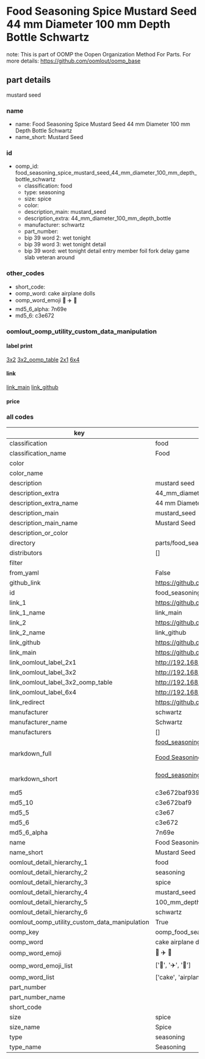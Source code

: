 # Food Seasoning Spice Mustard Seed 44 mm Diameter 100 mm Depth Bottle Schwartz  

note: This is part of OOMP the Oopen Organization Method For Parts. For more details: https://github.com/oomlout/oomp_base

##  part details
  



mustard seed



### name
* name: Food Seasoning Spice Mustard Seed 44 mm Diameter 100 mm Depth Bottle Schwartz
* name_short: Mustard Seed
### id
* oomp_id: food_seasoning_spice_mustard_seed_44_mm_diameter_100_mm_depth_bottle_schwartz
  * classification: food
  * type: seasoning
  * size: spice
  * color: 
  * description_main: mustard_seed
  * description_extra: 44_mm_diameter_100_mm_depth_bottle
  * manufacturer: schwartz
  * part_number: 
  * bip 39 word 2: wet tonight
  * bip 39 word 3: wet tonight detail
  * bip 39 word: wet tonight detail entry member foil fork delay game slab veteran around

### other_codes
* short_code: 
* oomp_word: cake airplane dolls
* oomp_word_emoji :cake: :airplane: :dolls:
* md5_6_alpha: 7n69e
* md5_6: c3e672






### oomlout_oomp_utility_custom_data_manipulation
#### label print
[3x2](http://192.168.1.245:1112/?label=oomp%207n69e)
[3x2_oomp_table](http://192.168.1.108:1112/?label=oomp%207n69e)
[2x1](http://192.168.1.242:1112/?label=oomp%207n69e)
[6x4](http://192.168.1.55:1112/?label=oomp%207n69e)    

#### link

[link_main](https://github.com/oomlout/oomlout_oomp_version_1_messy/tree/main/parts/food_seasoning_spice_mustard_seed_44_mm_diameter_100_mm_depth_bottle_schwartz) [link_github](https://github.com/oomlout/oomlout_oomp_version_1_messy/tree/main/parts/food_seasoning_spice_mustard_seed_44_mm_diameter_100_mm_depth_bottle_schwartz)                             

#### price







### all codes 
| key | value |  
| --- | --- |  
| classification | food |  
| classification_name | Food |  
| color |  |  
| color_name |  |  
| description | mustard seed |  
| description_extra | 44_mm_diameter_100_mm_depth_bottle |  
| description_extra_name | 44 mm Diameter 100 mm Depth Bottle |  
| description_main | mustard_seed |  
| description_main_name | Mustard Seed |  
| description_or_color |   |  
| directory | parts/food_seasoning_spice_mustard_seed_44_mm_diameter_100_mm_depth_bottle_schwartz |  
| distributors | [] |  
| filter |  |  
| from_yaml | False |  
| github_link | https://github.com/oomlout/oomlout_oomp_part_src/tree/main/parts/food_seasoning_spice_mustard_seed_44_mm_diameter_100_mm_depth_bottle_schwartz |  
| id | food_seasoning_spice_mustard_seed_44_mm_diameter_100_mm_depth_bottle_schwartz |  
| link_1 | https://github.com/oomlout/oomlout_oomp_version_1_messy/tree/main/parts/food_seasoning_spice_mustard_seed_44_mm_diameter_100_mm_depth_bottle_schwartz |  
| link_1_name | link_main |  
| link_2 | https://github.com/oomlout/oomlout_oomp_version_1_messy/tree/main/parts/food_seasoning_spice_mustard_seed_44_mm_diameter_100_mm_depth_bottle_schwartz |  
| link_2_name | link_github |  
| link_github | https://github.com/oomlout/oomlout_oomp_version_1_messy/tree/main/parts/food_seasoning_spice_mustard_seed_44_mm_diameter_100_mm_depth_bottle_schwartz |  
| link_main | https://github.com/oomlout/oomlout_oomp_version_1_messy/tree/main/parts/food_seasoning_spice_mustard_seed_44_mm_diameter_100_mm_depth_bottle_schwartz |  
| link_oomlout_label_2x1 | http://192.168.1.242:1112/?label=oomp%207n69e |  
| link_oomlout_label_3x2 | http://192.168.1.245:1112/?label=oomp%207n69e |  
| link_oomlout_label_3x2_oomp_table | http://192.168.1.108:1112/?label=oomp%207n69e |  
| link_oomlout_label_6x4 | http://192.168.1.55:1112/?label=oomp%207n69e |  
| link_redirect | https://github.com/oomlout/oomlout_oomp_version_1_messy/tree/main/parts/food_seasoning_spice_mustard_seed_44_mm_diameter_100_mm_depth_bottle_schwartz |  
| manufacturer | schwartz |  
| manufacturer_name | Schwartz |  
| manufacturers | [] |  
| markdown_full | [food_seasoning_spice_mustard_seed_44_mm_diameter_100_mm_depth_bottle_schwartz](none)<br>[](none)<br>[Food Seasoning Spice Mustard Seed 44 Mm Diameter 100 Mm Depth Bottle Schwartz](none)<br><br> |  
| markdown_short | [food_seasoning_spice_mustard_seed_44_mm_diameter_100_mm_depth_bottle_schwartz](none)<br><br> |  
| md5 | c3e672baf939eb6d69c564ba78b927cc |  
| md5_10 | c3e672baf9 |  
| md5_5 | c3e67 |  
| md5_6 | c3e672 |  
| md5_6_alpha | 7n69e |  
| name | Food Seasoning Spice Mustard Seed 44 mm Diameter 100 mm Depth Bottle Schwartz |  
| name_short | Mustard Seed |  
| oomlout_detail_hierarchy_1 | food |  
| oomlout_detail_hierarchy_2 | seasoning |  
| oomlout_detail_hierarchy_3 | spice |  
| oomlout_detail_hierarchy_4 | mustard_seed |  
| oomlout_detail_hierarchy_5 | 100_mm_depth |  
| oomlout_detail_hierarchy_6 | schwartz |  
| oomlout_oomp_utility_custom_data_manipulation | True |  
| oomp_key | oomp_food_seasoning_spice_mustard_seed_44_mm_diameter_100_mm_depth_bottle_schwartz |  
| oomp_word | cake airplane dolls |  
| oomp_word_emoji | :cake: :airplane: :dolls: |  
| oomp_word_emoji_list | [':cake:', ':airplane:', ':dolls:'] |  
| oomp_word_list | ['cake', 'airplane', 'dolls'] |  
| part_number |  |  
| part_number_name |  |  
| short_code |  |  
| size | spice |  
| size_name | Spice |  
| type | seasoning |  
| type_name | Seasoning |  
